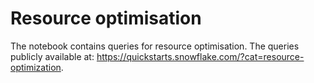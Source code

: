 # Resource optimisation 

The notebook contains queries for resource optimisation. The queries publicly available at: https://quickstarts.snowflake.com/?cat=resource-optimization.


